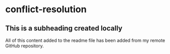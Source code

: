 # conflict-resolution
## This is a subheading created locally
 All of this content added to the readme file has been added from my remote GitHub repository.